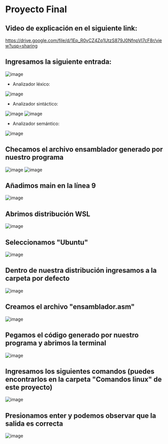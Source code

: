 # Proyecto Final

## Video de explicación en el siguiente link:
https://drive.google.com/file/d/1Ep_R0vCZ4Zq1UtzS879J0NfnpVI7cF8r/view?usp=sharing


## Ingresamos la siguiente entrada:

![image](https://user-images.githubusercontent.com/80979314/205792810-841baab8-5d68-4b16-8fd0-83fcc34c3021.png)

- Analizador léxico:

![image](https://user-images.githubusercontent.com/80979314/205792870-03999028-8982-40ef-80b3-7798c526cd6e.png)

- Analizador sintáctico:

![image](https://user-images.githubusercontent.com/80979314/205792921-4d4f83f8-4e8d-483d-8011-47e07af6f310.png)
![image](https://user-images.githubusercontent.com/80979314/205792963-7e4ccbf5-6ef0-4807-843f-54110365296b.png)

- Analizador semántico:

![image](https://user-images.githubusercontent.com/80979314/205792990-2b150a5b-3a49-4816-bc02-38eea5b29993.png)

## Checamos el archivo ensamblador generado por nuestro programa

![image](https://user-images.githubusercontent.com/80979314/205793076-a9efd680-b11a-47ad-851d-e1424fa744d7.png)
![image](https://user-images.githubusercontent.com/80979314/205793116-40ea14f2-5793-4f61-8105-acd99899dadd.png)

## Añadimos main en la línea 9

![image](https://user-images.githubusercontent.com/80979314/205793168-68ac5e80-adff-41a2-b9a5-d7720c1d2f30.png)

## Abrimos distribución WSL

![image](https://user-images.githubusercontent.com/80979314/205793328-bc3115fe-a9d6-4dbe-a719-4d6cb299a343.png)

## Seleccionamos "Ubuntu"

![image](https://user-images.githubusercontent.com/80979314/205793457-86427119-844a-4407-a1e7-6618262e052a.png)

## Dentro de nuestra distribución ingresamos a la carpeta por defecto

![image](https://user-images.githubusercontent.com/80979314/205793552-ec0feb59-bfbb-47ca-8bcc-8752b6875f89.png)

## Creamos el archivo "ensamblador.asm"

![image](https://user-images.githubusercontent.com/80979314/205793628-5f275043-0175-4bfb-b726-0885b7ad7928.png) <br>

## Pegamos el código generado por nuestro programa y abrimos la terminal

![image](https://user-images.githubusercontent.com/80979314/205793751-869deafb-cf8f-418a-ba22-f0d15fb1da6e.png) <br>

## Ingresamos los siguientes comandos (puedes encontrarlos en la carpeta "Comandos linux" de este proyecto)

![image](https://user-images.githubusercontent.com/80979314/205793997-1c922082-9b30-47b1-a28d-a572903da2d4.png) <br>

## Presionamos enter y podemos observar que la salida es correcta

![image](https://user-images.githubusercontent.com/80979314/205794266-bda7a46a-b18f-43fa-8da8-7bb3b8ec947d.png)
